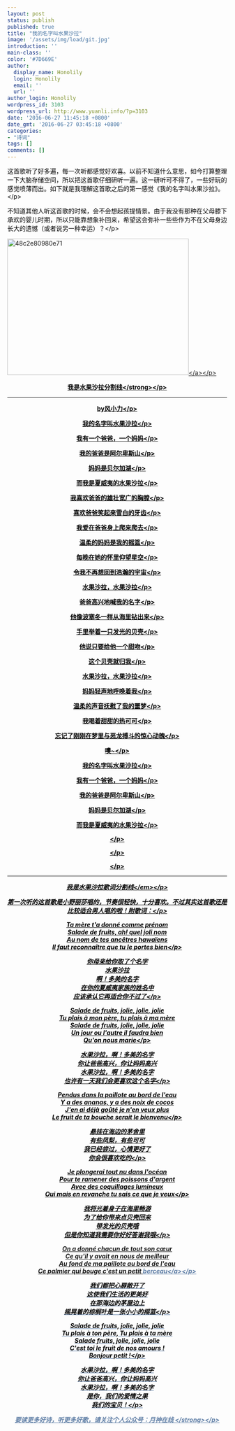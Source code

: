 ```yaml
---
layout: post
status: publish
published: true
title: "我的名字叫水果沙拉"
image: '/assets/img/load/git.jpg'
introduction: ''
main-class: ''
color: '#7D669E'
author:
  display_name: Honolily
  login: Honolily
  email: ''
  url: ''
author_login: Honolily
wordpress_id: 3103
wordpress_url: http://www.yuanli.info/?p=3103
date: '2016-06-27 11:45:18 +0800'
date_gmt: '2016-06-27 03:45:18 +0800'
categories:
- "诗词"
tags: []
comments: []
---
```

<p style="color: #000000; text-align: left;">这首歌听了好多遍，每一次听都感觉好欢喜。以前不知道什么意思，如今打算整理一下大脑存储空间，所以把这首歌仔细研听一遍。这一研听可不得了，一些好玩的感觉喷薄而出。如下就是我理解这首歌之后的第一感觉《我的名字叫水果沙拉》。<&#47;p></p>
<p style="color: #000000; text-align: left;">不知道其他人听这首歌的时候，会不会想起孩提情景。由于我没有那种在父母膝下承欢的婴儿时期，所以只能靠想象补回来，希望这会弥补一些些作为不在父母身边长大的遗憾（或者说另一种幸运）？<&#47;p></p>
<p style="color: #000000; text-align: left;"><a href="http:&#47;&#47;www.yuanli.info&#47;wp-content&#47;uploads&#47;2016&#47;06&#47;48c2e80980e71.png"><img class="size-full wp-image-3104 aligncenter" src="http:&#47;&#47;www.yuanli.info&#47;wp-content&#47;uploads&#47;2016&#47;06&#47;48c2e80980e71.png" alt="48c2e80980e71" width="416" height="312" &#47;><&#47;a><&#47;p></p>
<p style="color: #000000; text-align: center;"><strong>我是水果沙拉分割线<&#47;strong><&#47;p></p>
<hr style="color: #000000;" &#47;>
<p style="color: #000000; text-align: center;">by风小力<&#47;p></p>
<p style="color: #000000; text-align: center;">我的名字叫水果沙拉<&#47;p></p>
<p style="color: #000000; text-align: center;">我有一个爸爸，一个妈妈<&#47;p></p>
<p style="color: #000000; text-align: center;">我的爸爸是阿尔卑斯山<&#47;p></p>
<p style="color: #000000; text-align: center;">妈妈是贝尔加湖<&#47;p></p>
<p style="color: #000000; text-align: center;">而我是夏威夷的水果沙拉<&#47;p></p>
<p style="color: #000000; text-align: center;">我喜欢爸爸的雄壮宽广的胸膛<&#47;p></p>
<p style="color: #000000; text-align: center;">喜欢爸爸笑起来雪白的牙齿<&#47;p></p>
<p style="color: #000000; text-align: center;">我爱在爸爸身上爬来爬去<&#47;p></p>
<p style="color: #000000; text-align: center;">温柔的妈妈是我的摇篮<&#47;p></p>
<p style="color: #000000; text-align: center;">每晚在她的怀里仰望星空<&#47;p></p>
<p style="color: #000000; text-align: center;">令我不再想回到浩瀚的宇宙<&#47;p></p>
<p style="color: #000000; text-align: center;">水果沙拉，水果沙拉<&#47;p></p>
<p style="color: #000000; text-align: center;">爸爸高兴地喊我的名字<&#47;p></p>
<p style="color: #000000; text-align: center;">他像波塞冬一样从海里钻出来<&#47;p></p>
<p style="color: #000000; text-align: center;">手里举着一只发光的贝壳<&#47;p></p>
<p style="color: #000000; text-align: center;">他说只要给他一个甜吻<&#47;p></p>
<p style="color: #000000; text-align: center;">这个贝壳就归我<&#47;p></p>
<p style="color: #000000; text-align: center;">水果沙拉，水果沙拉<&#47;p></p>
<p style="color: #000000; text-align: center;">妈妈轻声地呼唤着我<&#47;p></p>
<p style="color: #000000; text-align: center;">温柔的声音抚慰了我的噩梦<&#47;p></p>
<p style="color: #000000; text-align: center;">我喝着甜甜的热可可<&#47;p></p>
<p style="color: #000000; text-align: center;">忘记了刚刚在梦里与恶龙搏斗的惊心动魄<&#47;p></p>
<p style="color: #000000; text-align: center;">噢~<&#47;p></p>
<p style="color: #000000; text-align: center;">我的名字叫水果沙拉<&#47;p></p>
<p style="color: #000000; text-align: center;">我有一个爸爸，一个妈妈<&#47;p></p>
<p style="color: #000000; text-align: center;">我的爸爸是阿尔卑斯山<&#47;p></p>
<p style="color: #000000; text-align: center;">妈妈是贝尔加湖<&#47;p></p>
<p style="color: #000000; text-align: center;">而我是夏威夷的水果沙拉<&#47;p></p>
<p style="color: #000000; text-align: center;"><&#47;p></p>
<p style="color: #000000; text-align: center;"><&#47;p></p>
<p style="color: #000000; text-align: center;"><&#47;p></p>
<hr style="color: #000000;" &#47;>
<p style="color: #000000; text-align: center;"><em>我是水果沙拉歌词分割线<&#47;em><&#47;p></p>
<p style="color: #000000; text-align: center;">第一次听的这首歌是小野丽莎唱的，节奏很轻快，十分喜欢。不过其实这首歌还是比较适合男人唱的啦！附歌词：<&#47;p></p>
<p style="color: #000000; text-align: center;">Ta m&egrave;re t'a donn&eacute; comme pr&eacute;nom<br />
Salade de fruits, ah! quel joli nom<br />
Au nom de tes anc&ecirc;tres hawa&iuml;ens<br />
Il faut reconna&icirc;tre que tu le portes bien<&#47;p></p>
<p style="color: #000000; text-align: center;">你母亲给你取了个名字<br />
水果沙拉<br />
啊！多美的名字<br />
在你的夏威夷家族的姓名中<br />
应该承认它再适合你不过了<&#47;p></p>
<p style="color: #000000; text-align: center;">Salade de fruits, jolie, jolie, jolie<br />
Tu plais &agrave; mon p&egrave;re, tu plais &agrave; ma m&egrave;re<br />
Salade de fruits, jolie, jolie, jolie<br />
Un jour ou l'autre il faudra bien<br />
Qu'on nous marie<&#47;p></p>
<p style="color: #000000; text-align: center;">水果沙拉，啊！多美的名字<br />
你让爸爸高兴，你让妈妈高兴<br />
水果沙拉，啊！多美的名字<br />
也许有一天我们会更喜欢这个名字<&#47;p></p>
<p style="color: #000000; text-align: center;">Pendus dans la paillote au bord de l'eau<br />
Y a des ananas, y a des noix de cocos<br />
J'en ai d&eacute;j&agrave; go&ucirc;t&eacute; je n'en veux plus<br />
Le fruit de ta bouche serait le bienvenu<&#47;p></p>
<p style="color: #000000; text-align: center;">悬挂在海边的茅舍里<br />
有些凤梨，有些可可<br />
我已经尝过，心情更好了<br />
你会很喜欢吃的<&#47;p></p>
<p style="color: #000000; text-align: center;">Je plongerai tout nu dans l'oc&eacute;an<br />
Pour te ramener des poissons d'argent<br />
Avec des coquillages lumineux<br />
Oui mais en revanche tu sais ce que je veux<&#47;p></p>
<p style="color: #000000; text-align: center;">我将光着身子在海里畅游<br />
为了给你带来点贝壳回来<br />
带发光的贝壳哦<br />
但是你知道我需要你好好答谢我哦<&#47;p></p>
<p style="color: #000000; text-align: center;">On a donn&eacute; chacun de tout son c&oelig;ur<br />
Ce qu'il y avait en nous de meilleur<br />
Au fond de ma paillote au bord de l'eau<br />
Ce palmier qui bouge c'est un petit&nbsp;<a style="color: #607fa6;" href="http:&#47;&#47;dict.hjenglish.com&#47;fr&#47;berceau" target="_blank">berceau<&#47;a><&#47;p></p>
<p style="color: #000000; text-align: center;">我们都把心扉敞开了<br />
这使我们生活的更美好<br />
在那海边的茅屋边上<br />
摇晃着的棕榈叶是一张小小的摇篮<&#47;p></p>
<p style="color: #000000; text-align: center;">Salade de fruits, jolie, jolie, jolie<br />
Tu plais &agrave; ton p&egrave;re, Tu plais &agrave; ta m&egrave;re<br />
Salade fruits, jolie, jolie, jolie<br />
C'est toi le fruit de nos amours !<br />
Bonjour petit !<&#47;p></p>
<p style="color: #000000; text-align: center;">水果沙拉，啊！多美的名字<br />
你让爸爸高兴，你让妈妈高兴<br />
水果沙拉，啊！多美的名字<br />
是你，我们的爱情之果<br />
我们的宝贝！<&#47;p></p>
<p style="text-align: center;"><strong>要读更多好诗，听更多好歌，请关注个人公众号：月神在线&nbsp;<&#47;strong><&#47;p></p>
